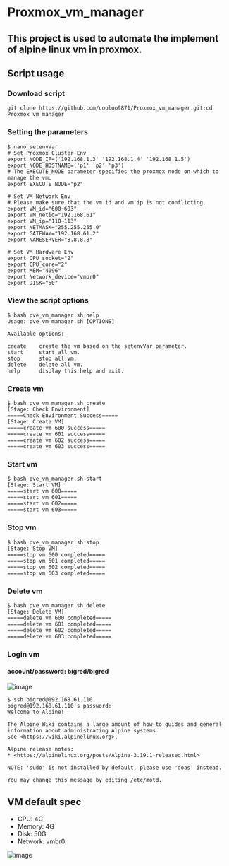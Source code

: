 # Proxmox_vm_manager
## This project is used to automate the implement of alpine linux vm in proxmox.
## Script usage
### Download script
```
git clone https://github.com/cooloo9871/Proxmox_vm_manager.git;cd Proxmox_vm_manager
```

### Setting the parameters
```
$ nano setenvVar
# Set Proxmox Cluster Env
export NODE_IP=('192.168.1.3' '192.168.1.4' '192.168.1.5')
export NODE_HOSTNAME=('p1' 'p2' 'p3')
# The EXECUTE_NODE parameter specifies the proxmox node on which to manage the vm.
export EXECUTE_NODE="p2"

# Set VM Network Env
# Please make sure that the vm id and vm ip is not conflicting.
export VM_id="600~603"
export VM_netid="192.168.61"
export VM_ip="110~113"
export NETMASK="255.255.255.0"
export GATEWAY="192.168.61.2"
export NAMESERVER="8.8.8.8"

# Set VM Hardware Env
export CPU_socket="2"
export CPU_core="2"
export MEM="4096"
export Network_device="vmbr0"
export DISK="50"
```

### View the script options
```
$ bash pve_vm_manager.sh help
Usage: pve_vm_manager.sh [OPTIONS]

Available options:

create    create the vm based on the setenvVar parameter.
start     start all vm.
stop      stop all vm.
delete    delete all vm.
help      display this help and exit.
```

### Create vm
```
$ bash pve_vm_manager.sh create
[Stage: Check Environment]
=====Check Environment Success=====
[Stage: Create VM]
=====create vm 600 success=====
=====create vm 601 success=====
=====create vm 602 success=====
=====create vm 603 success=====
```
### Start vm
```
$ bash pve_vm_manager.sh start
[Stage: Start VM]
=====start vm 600=====
=====start vm 601=====
=====start vm 602=====
=====start vm 603=====
```
### Stop vm
```
$ bash pve_vm_manager.sh stop
[Stage: Stop VM]
=====stop vm 600 completed=====
=====stop vm 601 completed=====
=====stop vm 602 completed=====
=====stop vm 603 completed=====
```
### Delete vm
```
$ bash pve_vm_manager.sh delete
[Stage: Delete VM]
=====delete vm 600 completed=====
=====delete vm 601 completed=====
=====delete vm 602 completed=====
=====delete vm 603 completed=====
```
### Login vm
#### account/password: bigred/bigred
![image](https://github.com/cooloo9871/Proxmox_vm_manager/assets/62133915/2da5eef1-0431-47eb-876d-82226997be0f)
```
$ ssh bigred@192.168.61.110
bigred@192.168.61.110's password:
Welcome to Alpine!

The Alpine Wiki contains a large amount of how-to guides and general
information about administrating Alpine systems.
See <https://wiki.alpinelinux.org>.

Alpine release notes:
* <https://alpinelinux.org/posts/Alpine-3.19.1-released.html>

NOTE: 'sudo' is not installed by default, please use 'doas' instead.

You may change this message by editing /etc/motd.
```

## VM default spec
- CPU: 4C
- Memory: 4G
- Disk: 50G
- Network: vmbr0

![image](https://github.com/cooloo9871/Proxmox_vm_manager/assets/62133915/953ed351-036c-4636-9917-8ce9a0d6c76a)
